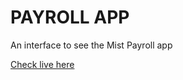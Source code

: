 # PAYROLL APP

An interface to see the Mist Payroll app

[Check live here](https://alexvandesande.github.io/payroll/)
